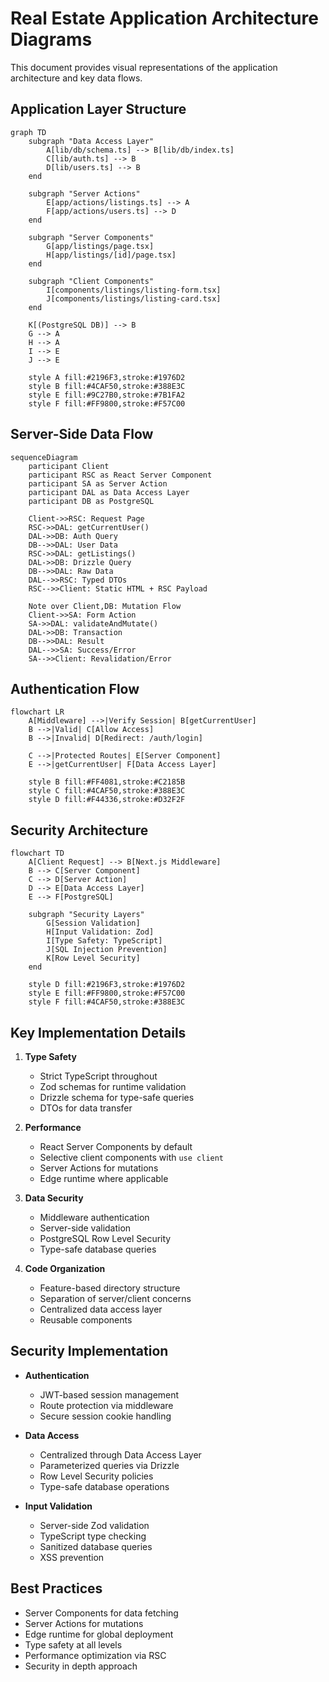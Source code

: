 # Real Estate Application Architecture Diagrams

This document provides visual representations of the application architecture and key data flows.

## Application Layer Structure

```mermaid
graph TD
    subgraph "Data Access Layer"
        A[lib/db/schema.ts] --> B[lib/db/index.ts]
        C[lib/auth.ts] --> B
        D[lib/users.ts] --> B
    end

    subgraph "Server Actions"
        E[app/actions/listings.ts] --> A
        F[app/actions/users.ts] --> D
    end

    subgraph "Server Components"
        G[app/listings/page.tsx]
        H[app/listings/[id]/page.tsx]
    end

    subgraph "Client Components"
        I[components/listings/listing-form.tsx]
        J[components/listings/listing-card.tsx]
    end

    K[(PostgreSQL DB)] --> B
    G --> A
    H --> A
    I --> E
    J --> E

    style A fill:#2196F3,stroke:#1976D2
    style B fill:#4CAF50,stroke:#388E3C
    style E fill:#9C27B0,stroke:#7B1FA2
    style F fill:#FF9800,stroke:#F57C00
```

## Server-Side Data Flow

```mermaid
sequenceDiagram
    participant Client
    participant RSC as React Server Component
    participant SA as Server Action
    participant DAL as Data Access Layer
    participant DB as PostgreSQL

    Client->>RSC: Request Page
    RSC->>DAL: getCurrentUser()
    DAL->>DB: Auth Query
    DB-->>DAL: User Data
    RSC->>DAL: getListings()
    DAL->>DB: Drizzle Query
    DB-->>DAL: Raw Data
    DAL-->>RSC: Typed DTOs
    RSC-->>Client: Static HTML + RSC Payload

    Note over Client,DB: Mutation Flow
    Client->>SA: Form Action
    SA->>DAL: validateAndMutate()
    DAL->>DB: Transaction
    DB-->>DAL: Result
    DAL-->>SA: Success/Error
    SA-->>Client: Revalidation/Error
```

## Authentication Flow

```mermaid
flowchart LR
    A[Middleware] -->|Verify Session| B[getCurrentUser]
    B -->|Valid| C[Allow Access]
    B -->|Invalid| D[Redirect: /auth/login]

    C -->|Protected Routes| E[Server Component]
    E -->|getCurrentUser| F[Data Access Layer]

    style B fill:#FF4081,stroke:#C2185B
    style C fill:#4CAF50,stroke:#388E3C
    style D fill:#F44336,stroke:#D32F2F
```

## Security Architecture

```mermaid
flowchart TD
    A[Client Request] --> B[Next.js Middleware]
    B --> C[Server Component]
    C --> D[Server Action]
    D --> E[Data Access Layer]
    E --> F[PostgreSQL]

    subgraph "Security Layers"
        G[Session Validation]
        H[Input Validation: Zod]
        I[Type Safety: TypeScript]
        J[SQL Injection Prevention]
        K[Row Level Security]
    end

    style D fill:#2196F3,stroke:#1976D2
    style E fill:#FF9800,stroke:#F57C00
    style F fill:#4CAF50,stroke:#388E3C
```

## Key Implementation Details

1. **Type Safety**
   - Strict TypeScript throughout
   - Zod schemas for runtime validation
   - Drizzle schema for type-safe queries
   - DTOs for data transfer

2. **Performance**
   - React Server Components by default
   - Selective client components with `use client`
   - Server Actions for mutations
   - Edge runtime where applicable

3. **Data Security**
   - Middleware authentication
   - Server-side validation
   - PostgreSQL Row Level Security
   - Type-safe database queries

4. **Code Organization**
   - Feature-based directory structure
   - Separation of server/client concerns
   - Centralized data access layer
   - Reusable components

## Security Implementation

- **Authentication**
  - JWT-based session management
  - Route protection via middleware
  - Secure session cookie handling

- **Data Access**
  - Centralized through Data Access Layer
  - Parameterized queries via Drizzle
  - Row Level Security policies
  - Type-safe database operations

- **Input Validation**
  - Server-side Zod validation
  - TypeScript type checking
  - Sanitized database queries
  - XSS prevention

## Best Practices

- Server Components for data fetching
- Server Actions for mutations
- Edge runtime for global deployment
- Type safety at all levels
- Performance optimization via RSC
- Security in depth approach
